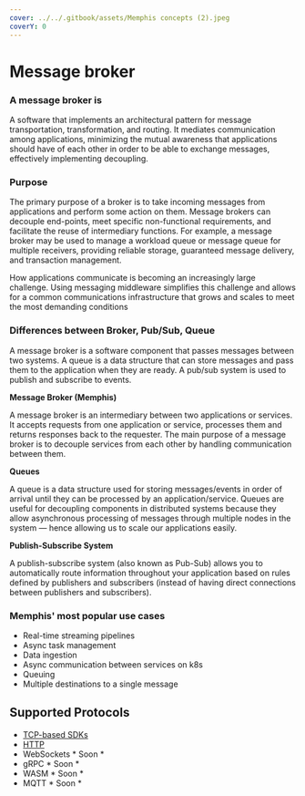 ```yaml
---
cover: ../../.gitbook/assets/Memphis concepts (2).jpeg
coverY: 0
---
```


# Message broker

### A message broker is&#x20;

A software that implements an architectural pattern for message transportation, transformation, and routing. It mediates communication among applications, minimizing the mutual awareness that applications should have of each other in order to be able to exchange messages, effectively implementing decoupling.

### Purpose&#x20;

The primary purpose of a broker is to take incoming messages from applications and perform some action on them. Message brokers can decouple end-points, meet specific non-functional requirements, and facilitate the reuse of intermediary functions. For example, a message broker may be used to manage a workload queue or message queue for multiple receivers, providing reliable storage, guaranteed message delivery, and transaction management.

How applications communicate is becoming an increasingly large challenge. Using messaging middleware simplifies this challenge and allows for a common communications infrastructure that grows and scales to meet the most demanding conditions

### Differences between Broker, Pub/Sub, Queue

A message broker is a software component that passes messages between two systems. A queue is a data structure that can store messages and pass them to the application when they are ready. A pub/sub system is used to publish and subscribe to events.

**Message Broker (Memphis)**

A message broker is an intermediary between two applications or services. It accepts requests from one application or service, processes them and returns responses back to the requester. The main purpose of a message broker is to decouple services from each other by handling communication between them.

**Queues**

A queue is a data structure used for storing messages/events in order of arrival until they can be processed by an application/service. Queues are useful for decoupling components in distributed systems because they allow asynchronous processing of messages through multiple nodes in the system — hence allowing us to scale our applications easily.

**Publish-Subscribe System**

A publish-subscribe system (also known as Pub-Sub) allows you to automatically route information throughout your application based on rules defined by publishers and subscribers (instead of having direct connections between publishers and subscribers).

### Memphis' most popular use cases&#x20;

* Real-time streaming pipelines
* Async task management
* Data ingestion
* Async communication between services on k8s
* Queuing
* Multiple destinations to a single message

## Supported Protocols

* [TCP-based SDKs](broken-reference)
* [HTTP](https://github.com/memphisdev/memphis-http-proxy)
* WebSockets \* Soon \*
* gRPC \* Soon \*
* WASM \* Soon \*
* MQTT \* Soon \*
